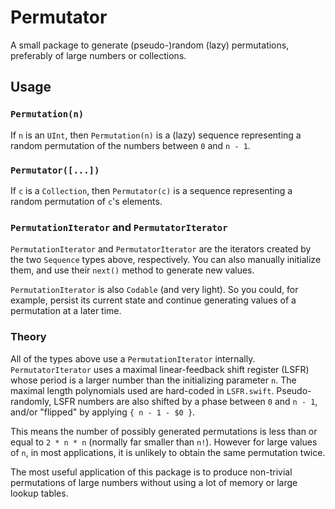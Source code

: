# Permutator

A small package to generate (pseudo-)random (lazy) permutations, preferably of large numbers or collections.

## Usage

### `Permutation(n)`

If `n` is an `UInt`, then `Permutation(n)` is a (lazy) sequence representing a random permutation of the numbers between `0` and `n - 1`.

### `Permutator([...])`

If `c` is a `Collection`, then `Permutator(c)` is a sequence representing a random permutation of `c`'s elements.

### `PermutationIterator` and `PermutatorIterator` 

`PermutationIterator` and `PermutatorIterator` are the iterators created by the two `Sequence` types above, respectively. You can also manually initialize them, and use their `next()` method to generate new values.

`PermutationIterator` is also `Codable` (and very light). So you could, for example, persist its current state and continue generating values of a permutation at a later time.

### Theory

All of the types above use a `PermutationIterator` internally. `PermutatorIterator` uses a maximal linear-feedback shift register (LSFR) whose period is a larger number than the initializing parameter `n`. The maximal length polynomials used are hard-coded in `LSFR.swift`. Pseudo-randomly, LSFR numbers are also shifted by a phase between `0` and `n - 1`, and/or "flipped" by applying `{ n - 1 - $0 }`.

This means the number of possibly generated permutations is less than or equal to `2 * n * n` (normally far smaller than `n!`). However for large values of `n`, in most applications, it is unlikely to obtain the same permutation twice.

The most useful application of this package is to produce non-trivial permutations of large numbers without using a lot of memory or large lookup tables.
